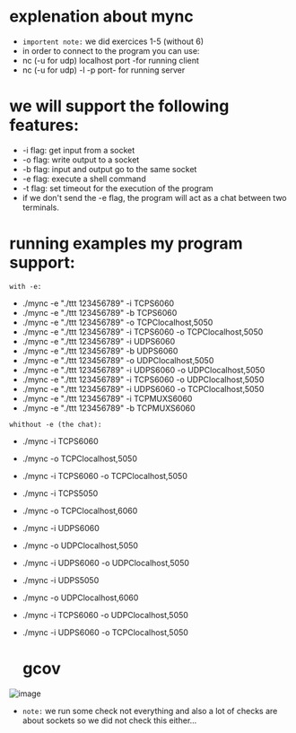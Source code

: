 ##
# explenation about mync

- `importent note:` we did exercices 1-5 (without 6)
- in order to connect to the program you can use:
- nc (-u for udp) localhost port -for running client
- nc (-u for udp) -l -p port- for running server
  ##
# we will support the following features:


- -i flag: get input from a socket
- -o flag: write output to a socket
- -b flag: input and output go to the same socket
-  -e flag: execute a shell command
- -t flag: set timeout for the execution of the program
- if we don't send the -e flag, the program will act as a chat between two terminals. 

# running examples my program support:

`with -e:`
- ./mync -e "./ttt 123456789" -i TCPS6060
- ./mync -e "./ttt 123456789" -b TCPS6060
- ./mync -e "./ttt 123456789" -o TCPClocalhost,5050
- ./mync -e "./ttt 123456789" -i TCPS6060 -o TCPClocalhost,5050
- ./mync -e "./ttt 123456789" -i UDPS6060
- ./mync -e "./ttt 123456789" -b UDPS6060
- ./mync -e "./ttt 123456789" -o UDPClocalhost,5050
- ./mync -e "./ttt 123456789" -i UDPS6060 -o UDPClocalhost,5050
- ./mync -e "./ttt 123456789" -i TCPS6060 -o UDPClocalhost,5050
- ./mync -e "./ttt 123456789" -i UDPS6060 -o TCPClocalhost,5050
- ./mync -e "./ttt 123456789" -i TCPMUXS6060
- ./mync -e "./ttt 123456789" -b TCPMUXS6060

`whithout -e (the chat):`
- ./mync -i TCPS6060
- ./mync -o TCPClocalhost,5050
- ./mync -i TCPS6060 -o TCPClocalhost,5050
- ./mync -i TCPS5050
- ./mync -o TCPClocalhost,6060
- ./mync -i UDPS6060
- ./mync -o UDPClocalhost,5050
- ./mync -i UDPS6060 -o UDPClocalhost,5050
- ./mync -i UDPS5050
- ./mync -o UDPClocalhost,6060
- ./mync -i TCPS6060 -o UDPClocalhost,5050 
- ./mync -i UDPS6060 -o TCPClocalhost,5050

  ##
  # gcov
![image](https://github.com/shaharBabkoff/maarchot22/assets/155917341/0bcde603-234b-4724-a074-7354bd9aeb04)

- `note:` we run some check not everything and also a lot of checks are about sockets so we did not check this either... 


